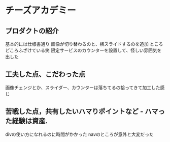  # チーズアカデミー
## プロダクトの紹介
基本的には仕様書通り
画像が切り替わるのと、横スライドするのを追加
ところどころふざけている笑
限定サービスのカウンターを設置して、怪しい雰囲気を出した
## 工夫した点、こだわった点
画像チェンジとか、スライダー、カウンターは落ちてるの拾ってきて加工した感じ
## 苦戦した点，共有したいハマりポイントなど - ハマった経験は資産.
divの使い方になれるのに時間がかかった
navのところが意外と大変だった